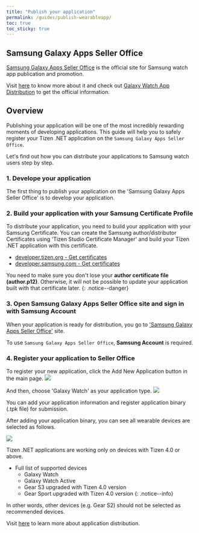 ```yaml
---
title: "Publish your application"
permalink: /guides/publish-wearableapp/
toc: true
toc_sticky: true
---
```


## Samsung Galaxy Apps Seller Office
[Samsung Galaxy Apps Seller Office](http://seller.samsungapps.com/) is the official site 
for Samsung watch app publication and promotion.

Visit [here](https://developer.samsung.com/galaxy-watch/distribute/learn-about-seller-office) to know more about it 
and check out [Galaxy Watch App Distribution](https://developer.samsung.com/galaxy-watch/distribute) to get the official information.

## Overview
Publishing your application will be one of the most incredibly rewarding moments of developing applications.
This guide will help you to safely register your Tizen .NET application on the `Samsung Galaxy Apps Seller Office`.

Let's find out how you can distribute your applications to Samsung watch users step by step.

### 1. Develope your application
  The first thing to publish your application on the 'Samsung Galaxy Apps Seller Office' is to develop your application.
  
### 2. Build your application with your Samsung Certificate Profile
  To distribute your application, you need to build your application with your Samsung Certificate.
  You can create the Samsung author/distributor Certificates using 'Tizen Studio Certificate Manager' and build your Tizen .NET application with this certificate.
  
  - [developer.tizen.org - Get certificates](https://developer.tizen.org/development/training/.net-application/getting-certificates)
  - [developer.samsung.com - Get certificates](https://developer.samsung.com/galaxy-watch/develop/getting-certificates)
  
  You need to make sure you don't lose your **author certificate file (author.p12)**. Otherwise, it will not be possible to update your application built with that certificate later.
  {: .notice--danger}

### 3. Open Samsung Galaxy Apps Seller Office site and sign in with Samsung Account
  When your application is ready for distribution, you go to ['Samsung Galaxy Apps Seller Office'](http://seller.samsungapps.com/) site.
  
  To use `Samsung Galaxy Apps Seller Office`, **Samsung Account** is required.

### 4. Register your application to Seller Office
   To register your new application, click the <a class="btn btn--danger">Add New Application</a> button in the main page.
   ![][add_new_app]

   And then, choose 'Galaxy Watch' as your application type.
   ![][app_type]

   You can add your application information and register application binary (.tpk file) for submission.

   After adding your application binary, you can see all wearable devices are selected as follows.

   ![][selected_devices]

   Tizen .NET applications are working only on devices with Tizen 4.0 or above. 
   
   - Full list of supported devices
      - Galaxy Watch
      - Galaxy Watch Active
      - Gear S3 upgraded with Tizen 4.0 version
      - Gear Sport upgraded with Tizen 4.0 version
{: .notice--info}
   
   In other words, other devices (e.g. Gear S2) should not be selected as recommended devices.

Visit [here](https://developer.samsung.com/galaxy-watch/distribute/how-to-distribute) to learn more about application distribution.


[add_new_app]: {{site.url}}{{site.baseurl}}/assets/images/guides/galaxy_apps_seller_office_register_button.png
[app_type]: {{site.url}}{{site.baseurl}}/assets/images/guides/galaxy_apps_seller_office_watch_app.png
[selected_devices]: {{site.url}}{{site.baseurl}}/assets/images/guides/galaxy_apps_seller_office_devices.png
